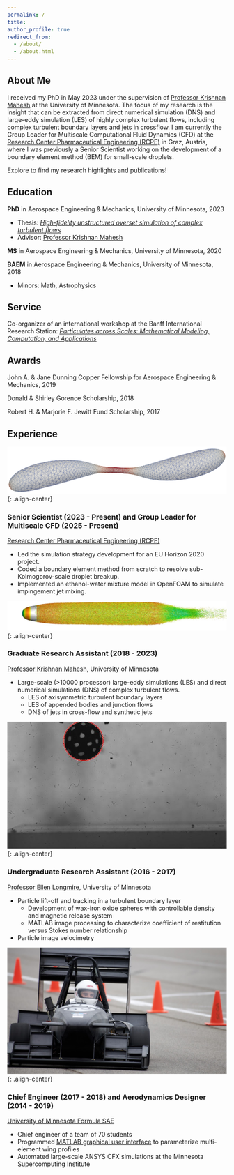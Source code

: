 ```yaml
---
permalink: /
title: 
author_profile: true
redirect_from: 
  - /about/
  - /about.html
---
```



## About Me

I received my PhD in May 2023 under the supervision of [Professor Krishnan Mahesh](https://name.engin.umich.edu/people/mahesh-krishnan/) at the University of Minnesota. The focus of my research is the insight that can be extracted from direct numerical simulation (DNS) and large-eddy simulation (LES) of highly complex turbulent flows, including complex turbulent boundary layers and jets in crossflow. I am currently the Group Leader for Multiscale Computational Fluid Dynamics (CFD) at the [Research Center Pharmaceutical Engineering (RCPE)](https://www.rcpe.at/) in Graz, Austria, where I was previously a Senior Scientist working on the development of a boundary element method (BEM) for small-scale droplets.

Explore to find my research highlights and publications!



## Education

**PhD** in Aerospace Engineering & Mechanics, University of Minnesota, 2023
* Thesis: [*High-fidelity unstructured overset simulation of complex turbulent flows*](https://hdl.handle.net/11299/257091)
* Advisor: [Professor Krishnan Mahesh](https://name.engin.umich.edu/people/mahesh-krishnan/)

**MS** in Aerospace Engineering & Mechanics, University of Minnesota, 2020

**BAEM** in Aerospace Engineering & Mechanics, University of Minnesota, 2018
* Minors: Math, Astrophysics



## Service

Co-organizer of an international workshop at the Banff International Research Station: [*Particulates across Scales: Mathematical Modeling, Computation, and Applications*](https://www.birs.ca/events/2025/5-day-workshops/25w5387)



## Awards

John A. & Jane Dunning Copper Fellowship for Aerospace Engineering & Mechanics, 2019

Donald & Shirley Gorence Scholarship, 2018

Robert H. & Marjorie F. Jewitt Fund Scholarship, 2017



## Experience

![image-center](/images/droplet_pinch_off.png){: .align-center}

### Senior Scientist (2023 - Present) and Group Leader for Multiscale CFD (2025 - Present)
[Research Center Pharmaceutical Engineering (RCPE)](https://www.rcpe.at/)

* Led the simulation strategy development for an EU Horizon 2020 project.
* Coded a boundary element method from scratch to resolve sub-Kolmogorov-scale droplet breakup.
* Implemented an ethanol-water mixture model in OpenFOAM to simulate impingement jet mixing.



![image-center](/images/barehull_Qcriterion.jpg){: .align-center}

### Graduate Research Assistant (2018 - 2023)
[Professor Krishnan Mahesh](https://name.engin.umich.edu/people/mahesh-krishnan/), University of Minnesota

* Large-scale (>10000 processor) large-eddy simulations (LES) and direct numerical simulations (DNS) of complex turbulent flows.
  * LES of axisymmetric turbulent boundary layers
  * LES of appended bodies and junction flows
  * DNS of jets in cross-flow and synthetic jets



![image-center](/images/particle_liftoff.jpg){: .align-center}

### Undergraduate Research Assistant (2016 - 2017)
[Professor Ellen Longmire](https://cse.umn.edu/aem/ellen-k-longmire), University of Minnesota

* Particle lift-off and tracking in a turbulent boundary layer
  * Development of wax-iron oxide spheres with controllable density and magnetic release system
  * MATLAB image processing to characterize coefficient of restitution versus Stokes number relationship
* Particle image velocimetry



![image-center](/images/fsae.jpg){: .align-center}

### Chief Engineer (2017 - 2018) and Aerodynamics Designer (2014 - 2019) 
[University of Minnesota Formula SAE](https://gophermotorsports.com)

* Chief engineer of a team of 70 students
* Programmed [MATLAB graphical user interface](https://github.com/morse129/MultiElementWingGenerator) to parameterize multi-element wing profiles
* Automated large-scale ANSYS CFX simulations at the Minnesota Supercomputing Institute